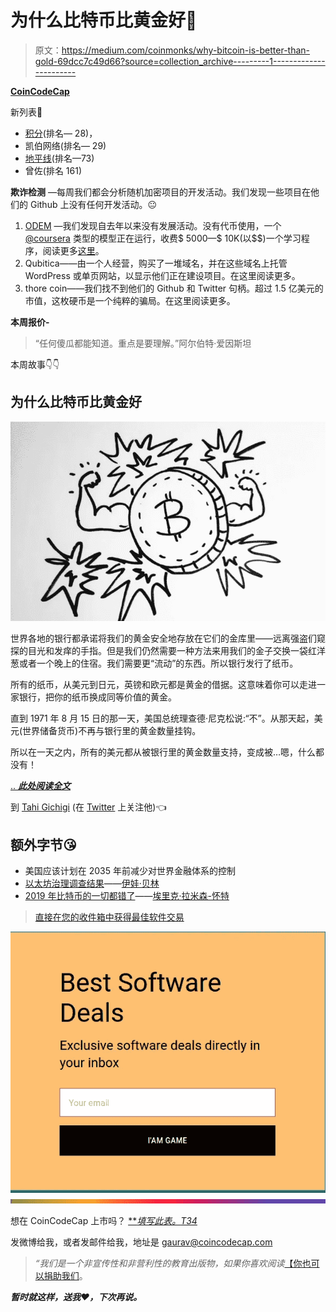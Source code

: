 # 为什么比特币比黄金好💪

> 原文：<https://medium.com/coinmonks/why-bitcoin-is-better-than-gold-69dcc7c49d66?source=collection_archive---------1----------------------->

[**CoinCodeCap**](https://coincodecap.com/)

新列表👏

*   [积分](https://twitter.com/coincodecap/status/1151249922160644096)(排名— 28)，
*   凯伯网络(排名— 29)
*   [地平线](https://twitter.com/coincodecap/status/1149631144884703232)(排名—73)
*   曾佐(排名 161)

**欺诈检测** —每周我们都会分析随机加密项目的开发活动。我们发现一些项目在他们的 Github 上没有任何开发活动。😐

1.  [ODEM](https://twitter.com/ODEM_IO) —我们发现自去年以来没有发展活动。没有代币使用，一个 [@coursera](https://twitter.com/coursera) 类型的模型正在运行，收费$ 5000—$ 10K(以$$)一个学习程序，阅读更多[这里](https://twitter.com/coincodecap/status/1150810499132473347)。
2.  Qubitica——由一个人经营，购买了一堆域名，并在这些域名上托管 WordPress 或单页网站，以显示他们正在建设项目。在这里阅读更多。
3.  thore coin——我们找不到他们的 Github 和 Twitter 句柄。超过 1.5 亿美元的市值，这枚硬币是一个纯粹的骗局。在这里阅读更多。

**本周报价-**

> “任何傻瓜都能知道。重点是要理解。”阿尔伯特·爱因斯坦

本周故事👇👇

## 为什么比特币比黄金好

![](img/20e7987fc87f1e5f37f76653aa69b4ba.png)

世界各地的银行都承诺将我们的黄金安全地存放在它们的金库里——远离强盗们窥探的目光和发痒的手指。但是我们仍然需要一种方法来用我们的金子交换一袋红洋葱或者一个晚上的住宿。我们需要更“流动”的东西。所以银行发行了纸币。

所有的纸币，从美元到日元，英镑和欧元都是黄金的借据。这意味着你可以走进一家银行，把你的纸币换成同等价值的黄金。

直到 1971 年 8 月 15 日的那一天，美国总统理查德·尼克松说:“不”。从那天起，美元(世界储备货币)不再与银行里的黄金数量挂钩。

所以在一天之内，所有的美元都从被银行里的黄金数量支持，变成被…嗯，什么都没有！

[.. ***此处阅读全文***](/coinmonks/why-bitcoin-is-better-than-gold-3933e79658ce)

到 [Tahi Gichigi](https://medium.com/u/6f2516bc6a31?source=post_page-----69dcc7c49d66--------------------------------) (在 [Twitter](http://TahiGichigi) 上关注他)👈

## **额外字节😘**

*   美国应该计划在 2035 年前减少对世界金融体系的控制
*   [以太坊治理调查结果](/coinmonks/ethereum-governance-survey-results-c67c11695f2a)——[伊娃·贝林](https://medium.com/u/bc08409ff52f?source=post_page-----69dcc7c49d66--------------------------------)
*   [2019 年比特币的一切都错了](/coinmonks/everything-wrong-with-bitcoin-in-2019-b9b7653befc8)——[埃里克·拉米森-怀特](https://medium.com/u/8695b60e27b?source=post_page-----69dcc7c49d66--------------------------------)

> [直接在您的收件箱中获得最佳软件交易](https://coincodecap.com/?utm_source=coinmonks)

[![](img/7c0b3dfdcbfea594cc0ae7d4f9bf6fcb.png)](https://coincodecap.com/?utm_source=coinmonks)![](img/0c66708d702a1ea8257f48c268b19f25.png)

想在 CoinCodeCap 上市吗？ [***填写此表。*T34**](https://airtable.com/shrc4sXB70HPpuSM8)

发微博给我，或者发邮件给我，地址是 gaurav@coincodecap.com

> *“我们是一个非宣传性和非营利性的教育出版物，如果你喜欢阅读*[【你也可以捐助我们](https://medium.com/coinmonks)。

***暂时就这样，送我❤️，下次再说。***